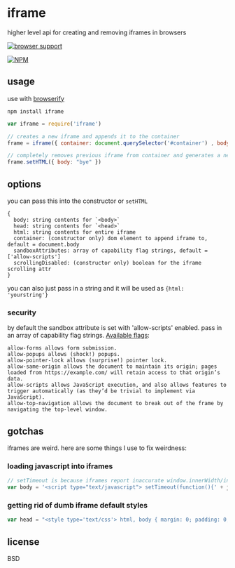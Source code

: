 # iframe

higher level api for creating and removing iframes in browsers

[![browser support](https://ci.testling.com/maxogden/iframe.png)](https://ci.testling.com/maxogden/iframe)

[![NPM](https://nodei.co/npm/iframe.png)](https://nodei.co/npm/iframe/)

## usage

use with [browserify](http://browserify.org)

```
npm install iframe
```

```javascript
var iframe = require('iframe')

// creates a new iframe and appends it to the container
frame = iframe({ container: document.querySelector('#container') , body: "hi" })

// completely removes previous iframe from container and generates a new one
frame.setHTML({ body: "bye" })
```

## options

you can pass this into the constructor or `setHTML`

```
{
  body: string contents for `<body>`
  head: string contents for `<head>`
  html: string contents for entire iframe
  container: (constructor only) dom element to append iframe to, default = document.body
  sandboxAttributes: array of capability flag strings, default = ['allow-scripts']
  scrollingDisabled: (constructor only) boolean for the iframe scrolling attr
}
```

you can also just pass in a string and it will be used as `{html: 'yourstring'}`

### security

by default the sandbox attribute is set with 'allow-scripts' enabled. pass in an array of capability flag strings. [Available flags](http://www.html5rocks.com/en/tutorials/security/sandboxed-iframes/):
```
allow-forms allows form submission.
allow-popups allows (shock!) popups.
allow-pointer-lock allows (surprise!) pointer lock.
allow-same-origin allows the document to maintain its origin; pages loaded from https://example.com/ will retain access to that origin’s data.
allow-scripts allows JavaScript execution, and also allows features to trigger automatically (as they’d be trivial to implement via JavaScript).
allow-top-navigation allows the document to break out of the frame by navigating the top-level window.
```

## gotchas

iframes are weird. here are some things I use to fix weirdness:

### loading javascript into iframes

```javascript
// setTimeout is because iframes report inaccurate window.innerWidth/innerHeight, even after DOMContentLoaded!
var body = '<script type="text/javascript"> setTimeout(function(){' + javascriptCodeHere + '}, 0)</script>'
```

### getting rid of dumb iframe default styles

```javascript
var head = "<style type='text/css'> html, body { margin: 0; padding: 0; border: 0; } </style>"
```

## license

BSD
